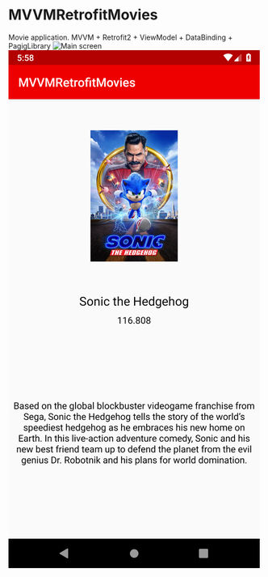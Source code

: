 # MVVMRetrofitMovies
Movie application. MVVM + Retrofit2 + ViewModel + DataBinding + PagigLibrary
![Main screen](1.png)
![Detail screen](2.png)
